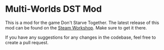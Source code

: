 Multi-Worlds DST Mod
====================

This is a mod for the game Don't Starve Together. The latest release of this mod can be found on the <a href="http://steamcommunity.com/sharedfiles/filedetails/?id=726432903">Steam Workshop</a>. Make sure to get it there.

If you have any suggestions for any changes in the codebase, feel free to create a pull request.